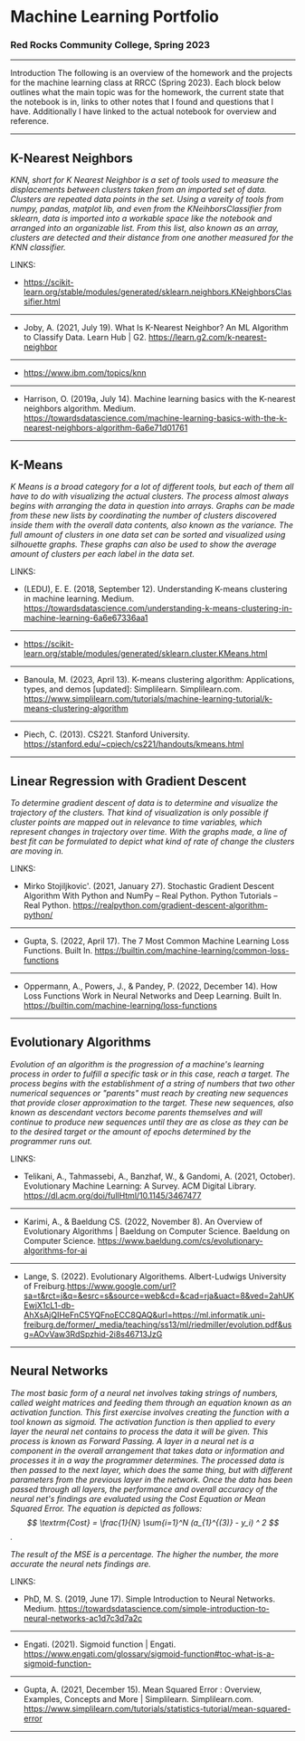 
# **Machine Learning Portfolio**
### **Red Rocks Community College**, Spring 2023

---
Introduction
The following is an overview of the homework and the projects for the machine learning class at RRCC (Spring 2023). Each block below outlines what the main topic was for the homework, the current state that the notebook is in, links to other notes that I found and questions that I have. Additionally I have linked to the actual notebook for overview and reference.

---

## **K-Nearest Neighbors**

_KNN, short for K Nearest Neighbor is a set of tools used to measure the displacements between clusters taken from an imported set of data. Clusters are repeated data points in the set. Using a vareity of tools from numpy, pandas, matplot lib, and even from the KNeihborsClassifier from sklearn, data is imported into a workable space like the notebook and arranged into an organizable list. From this list, also known as an array, clusters are detected and their distance from one another measured for the KNN classifier._

LINKS:

- https://scikit-learn.org/stable/modules/generated/sklearn.neighbors.KNeighborsClassifier.html
 ---
- Joby, A. (2021, July 19). What Is K-Nearest Neighbor? An ML Algorithm to Classify Data. Learn Hub | G2. https://learn.g2.com/k-nearest-neighbor
 ---
- https://www.ibm.com/topics/knn
 ---
- Harrison, O. (2019a, July 14). Machine learning basics with the K-nearest neighbors algorithm. Medium. https://towardsdatascience.com/machine-learning-basics-with-the-k-nearest-neighbors-algorithm-6a6e71d01761
---

## **K-Means**

_K Means is a broad category for a lot of different tools, but each of them all have to do with visualizing the actual clusters. The process almost always begins with arranging the data in question into arrays. Graphs can be made from these new lists by coordinating the number of clusters discovered inside them with the overall data contents, also known as the variance. The full amount of clusters in one data set can be sorted and visualized using silhouette graphs. These graphs can also be used to show the average amount of clusters per each label in the data set._

LINKS:

- (LEDU), E. E. (2018, September 12). Understanding K-means clustering in machine learning. Medium. https://towardsdatascience.com/understanding-k-means-clustering-in-machine-learning-6a6e67336aa1
---
- https://scikit-learn.org/stable/modules/generated/sklearn.cluster.KMeans.html
---
- Banoula, M. (2023, April 13). K-means clustering algorithm: Applications, types, and demos [updated]: Simplilearn. Simplilearn.com. https://www.simplilearn.com/tutorials/machine-learning-tutorial/k-means-clustering-algorithm
---
- Piech, C. (2013). CS221. Stanford University. https://stanford.edu/~cpiech/cs221/handouts/kmeans.html
---

## **Linear Regression with Gradient Descent**

_To determine gradient descent of data is to determine and visualize the trajectory of the clusters. That kind of visualization is only possible if cluster points are mapped out in relevance to time variables, which represent changes in trajectory over time. With the graphs made, a line of best fit can be formulated to depict what kind of rate of change the clusters are moving in._

LINKS:

- Mirko Stojiljkovic'. (2021, January 27). Stochastic Gradient Descent Algorithm With Python and NumPy – Real Python. Python Tutorials – Real Python. https://realpython.com/gradient-descent-algorithm-python/
---
- Gupta, S. (2022, April 17). The 7 Most Common Machine Learning Loss Functions. Built In. https://builtin.com/machine-learning/common-loss-functions
---
- Oppermann, A., Powers, J., & Pandey, P. (2022, December 14). How Loss Functions Work in Neural Networks and Deep Learning. Built In. https://builtin.com/machine-learning/loss-functions
---

## **Evolutionary Algorithms**

_Evolution of an algorithm is the progression of a machine's learning process in order to fulfill a specific task or in this case, reach a target. The process begins with the establishment of a string of numbers that two other numerical sequences or "parents" must reach by creating new sequences that provide closer approximation to the target. These new sequences, also known as descendant vectors become parents themselves and will continue to produce new sequences until they are as close as they can be to the desired target or the amount of epochs determined by the programmer runs out._

LINKS:

- Telikani, A., Tahmassebi, A., Banzhaf, W., & Gandomi, A. (2021, October). Evolutionary Machine Learning: A Survey. ACM Digital Library. https://dl.acm.org/doi/fullHtml/10.1145/3467477
---
- Karimi, A., & Baeldung CS. (2022, November 8). An Overview of Evolutionary Algorithms | Baeldung on Computer Science. Baeldung on Computer Science. https://www.baeldung.com/cs/evolutionary-algorithms-for-ai
---
- Lange, S. (2022). Evolutionary Algorithems. Albert-Ludwigs University of Freiburg.https://www.google.com/url?sa=t&rct=j&q=&esrc=s&source=web&cd=&cad=rja&uact=8&ved=2ahUKEwjX1cL1-db-AhXsAjQIHeFnC5YQFnoECC8QAQ&url=https://ml.informatik.uni-freiburg.de/former/_media/teaching/ss13/ml/riedmiller/evolution.pdf&usg=AOvVaw3RdSpzhid-2i8s46713JzG
---

## **Neural Networks**

_The most basic form of a neural net involves taking strings of numbers, called weight matrices and feeding them through an equation known as an activation function. This first exercise involves creating the function with a tool known as sigmoid. The activation function is then applied to every layer the neural net contains to process the data it will be given. This process is known as Forward Passing. A layer in a neural net is a component in the overall arrangement that takes data or information and processes it in a way the programmer determines. The processed data is then passed to the next layer, which does the same thing, but with different parameters from the previous layer in the network. Once the data has been passed through all layers, the performance and overall accuracy of the neural net's findings are evaluated using the Cost Equation or Mean Squared Error. The equation is depicted as follows: $$ \textrm{Cost} = \frac{1}{N} \sum{i=1}^N (a_{1}^{(3)} - y_i) ^ 2 $$._

_The result of the MSE is a percentage. The higher the number, the more accurate the neural nets findings are._

LINKS:

- PhD, M. S. (2019, June 17). Simple Introduction to Neural Networks. Medium. https://towardsdatascience.com/simple-introduction-to-neural-networks-ac1d7c3d7a2c
---
- Engati. (2021). Sigmoid function | Engati. https://www.engati.com/glossary/sigmoid-function#toc-what-is-a-sigmoid-function-
---
- Gupta, A. (2021, December 15). Mean Squared Error : Overview, Examples, Concepts and More | Simplilearn. Simplilearn.com. https://www.simplilearn.com/tutorials/statistics-tutorial/mean-squared-error
---
 

